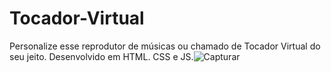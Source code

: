 # Tocador-Virtual
Personalize esse reprodutor de músicas ou chamado de Tocador Virtual do seu jeito. Desenvolvido em HTML. CSS e JS.![Capturar](https://user-images.githubusercontent.com/85266039/130523006-90ece2c7-9703-4d32-b7d2-2e22ead22c38.PNG)

